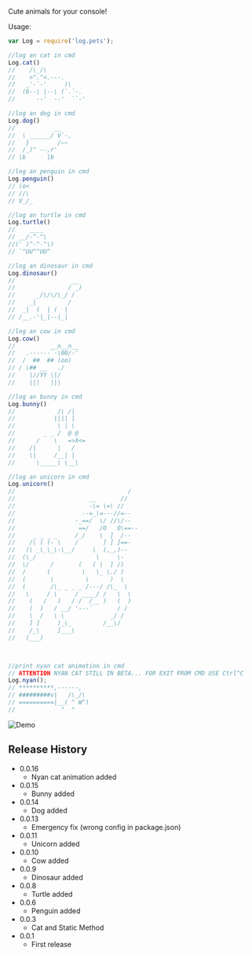 Cute animals for your console!


Usage:

```js
var Log = require('log.pets');

//log an cat in cmd
Log.cat()
//    /\_/\
//    >^.^<.---.
//   _'-`-'     )\
//  (6--\ |--\ (`.`-.
//      --'  --'  ``-'

//log an dog in cmd
Log.dog()
//           __
//  \ ______/ V`-,
//   }        /~~
//  /_)^ --,r'
// |b      |b

//log an penguin in cmd
Log.penguin()
// (o<
// //\
// V_/_ 

//log an turtle in cmd
Log.turtle()
//    ____
// __/-^-^\
//(' )^-^-^\)
// `^UU^^UU^

//log an dinosaur in cmd
Log.dinosaur()
//                __
//               / _)
//      _/\/\/\_/ /
//    _|         /
//  _|  (  | (  |
// /__.-'|_|--|_|

//log an cow in cmd
Log.cow()
//          __n__n__
//   .------`-\00/-'
//  /  ##  ## (oo)
// / \## __   ./
//    |//YY \|/
//    |||   |||

//log an bunny in cmd
Log.bunny()
//            /\ /|
//           |||| |
//            \ | \
//        _ _ /  @ @
//      /    \   =>X<=
//    /|      |   /
//    \|     /__| |
//      \_____\ \__\

//log an unicorn in cmd
Log.unicorn()
//                                /
//                     __       //
//                     -\= \=\ //
//                   --=_\=---//=--
//                 -_==/  \/ //\/--
//                  ==/   /O   O\==--
//     _ _ _ _     /_/    \  ]  /--
//    /\ ( (- \    /       ] ] ]==-
//   (\ _\_\_\-\__/     \  (,_,)--
//  (\_/                 \     \-
//  \/      /       (   ( \  ] /)
//  /      (         \   \_ \./ )
//  (       \         \      )  \
//  (       /\_ _ _ _ /---/ /\_  \
//   \     / \     / ____/ /   \  \
//    (   /   )   / /  /__ )   (  )
//    (  )   / __/ '---`       / /
//    \  /   \ \             _/ /
//    ] ]     )_\_         /__\/
//    /_\     ]___\
//   (___)



//print nyan cat animation in cmd
// ATTENTION NYAN CAT STILL IN BETA... FOR EXIT FROM CMD USE Ctrl^C
Log.nyan();
// **********,------,
// #########v|   /\_/\
// ==========|__( ^ W^)
//             "  "
```
![Demo](https://media.giphy.com/media/l0HUbJhbCScdMLSOA/giphy.gif)

## Release History
* 0.0.16
    * Nyan cat animation added
* 0.0.15
    * Bunny added
* 0.0.14
    * Dog added
* 0.0.13
    * Emergency fix (wrong config in package.json)
* 0.0.11
    * Unicorn added
* 0.0.10
    * Cow added
* 0.0.9
    * Dinosaur added
* 0.0.8
    * Turtle added
* 0.0.6
    * Penguin added
* 0.0.3
    * Cat and Static Method
* 0.0.1
    * First release


